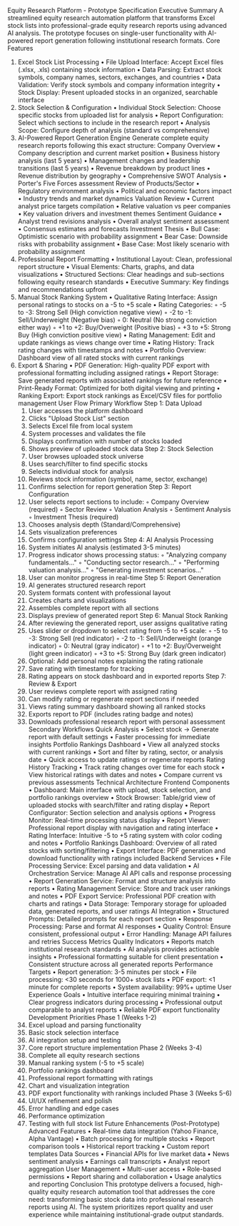 Equity Research Platform - Prototype Specification
Executive Summary
A streamlined equity research automation platform that transforms Excel stock lists into professional-grade equity research reports using advanced AI analysis. The prototype focuses on single-user functionality with AI-powered report generation following institutional research formats.
Core Features
1. Excel Stock List Processing
    • File Upload Interface: Accept Excel files (.xlsx, .xls) containing stock information
    • Data Parsing: Extract stock symbols, company names, sectors, exchanges, and countries
    • Data Validation: Verify stock symbols and company information integrity
    • Stock Display: Present uploaded stocks in an organized, searchable interface
2. Stock Selection & Configuration
    • Individual Stock Selection: Choose specific stocks from uploaded list for analysis
    • Report Configuration: Select which sections to include in the research report
    • Analysis Scope: Configure depth of analysis (standard vs comprehensive)
3. AI-Powered Report Generation Engine
Generate complete equity research reports following this exact structure:
Company Overview
    • Company description and current market position
    • Business history analysis (last 5 years)
    • Management changes and leadership transitions (last 5 years)
    • Revenue breakdown by product lines
    • Revenue distribution by geography
    • Comprehensive SWOT Analysis
    • Porter's Five Forces assessment
Review of Products/Sector
    • Regulatory environment analysis
    • Political and economic factors impact
    • Industry trends and market dynamics
Valuation Review
    • Current analyst price targets compilation
    • Relative valuation vs peer companies
    • Key valuation drivers and investment themes
Sentiment Guidance
    • Analyst trend revisions analysis
    • Overall analyst sentiment assessment
    • Consensus estimates and forecasts
Investment Thesis
    • Bull Case: Optimistic scenario with probability assignment
    • Bear Case: Downside risks with probability assignment
    • Base Case: Most likely scenario with probability assignment
4. Professional Report Formatting
    • Institutional Layout: Clean, professional report structure
    • Visual Elements: Charts, graphs, and data visualizations
    • Structured Sections: Clear headings and sub-sections following equity research standards
    • Executive Summary: Key findings and recommendations upfront
5. Manual Stock Ranking System
    • Qualitative Rating Interface: Assign personal ratings to stocks on a -5 to +5 scale
    • Rating Categories: 
        ◦ -5 to -3: Strong Sell (High conviction negative view)
        ◦ -2 to -1: Sell/Underweight (Negative bias)
        ◦ 0: Neutral (No strong conviction either way)
        ◦ +1 to +2: Buy/Overweight (Positive bias)
        ◦ +3 to +5: Strong Buy (High conviction positive view)
    • Rating Management: Edit and update rankings as views change over time
    • Rating History: Track rating changes with timestamps and notes
    • Portfolio Overview: Dashboard view of all rated stocks with current rankings
6. Export & Sharing
    • PDF Generation: High-quality PDF export with professional formatting including assigned ratings
    • Report Storage: Save generated reports with associated rankings for future reference
    • Print-Ready Format: Optimized for both digital viewing and printing
    • Ranking Export: Export stock rankings as Excel/CSV files for portfolio management
User Flow
Primary Workflow
Step 1: Data Upload
    1. User accesses the platform dashboard
    2. Clicks "Upload Stock List" section
    3. Selects Excel file from local system
    4. System processes and validates the file
    5. Displays confirmation with number of stocks loaded
    6. Shows preview of uploaded stock data
Step 2: Stock Selection
    1. User browses uploaded stock universe
    2. Uses search/filter to find specific stocks
    3. Selects individual stock for analysis
    4. Reviews stock information (symbol, name, sector, exchange)
    5. Confirms selection for report generation
Step 3: Report Configuration
    1. User selects report sections to include: 
        ◦ Company Overview (required)
        ◦ Sector Review
        ◦ Valuation Analysis
        ◦ Sentiment Analysis
        ◦ Investment Thesis (required)
    2. Chooses analysis depth (Standard/Comprehensive)
    3. Sets visualization preferences
    4. Confirms configuration settings
Step 4: AI Analysis Processing
    1. System initiates AI analysis (estimated 3-5 minutes)
    2. Progress indicator shows processing status: 
        ◦ "Analyzing company fundamentals..."
        ◦ "Conducting sector research..."
        ◦ "Performing valuation analysis..."
        ◦ "Generating investment scenarios..."
    3. User can monitor progress in real-time
Step 5: Report Generation
    1. AI generates structured research report
    2. System formats content with professional layout
    3. Creates charts and visualizations
    4. Assembles complete report with all sections
    5. Displays preview of generated report
Step 6: Manual Stock Ranking
    1. After reviewing the generated report, user assigns qualitative rating
    2. Uses slider or dropdown to select rating from -5 to +5 scale: 
        ◦ -5 to -3: Strong Sell (red indicator)
        ◦ -2 to -1: Sell/Underweight (orange indicator)
        ◦ 0: Neutral (gray indicator)
        ◦ +1 to +2: Buy/Overweight (light green indicator)
        ◦ +3 to +5: Strong Buy (dark green indicator)
    3. Optional: Add personal notes explaining the rating rationale
    4. Save rating with timestamp for tracking
    5. Rating appears on stock dashboard and in exported reports
Step 7: Review & Export
    1. User reviews complete report with assigned rating
    2. Can modify rating or regenerate report sections if needed
    3. Views rating summary dashboard showing all ranked stocks
    4. Exports report to PDF (includes rating badge and notes)
    5. Downloads professional research report with personal assessment
Secondary Workflows
Quick Analysis
    • Select stock → Generate report with default settings
    • Faster processing for immediate insights
Portfolio Rankings Dashboard
    • View all analyzed stocks with current rankings
    • Sort and filter by rating, sector, or analysis date
    • Quick access to update ratings or regenerate reports
Rating History Tracking
    • Track rating changes over time for each stock
    • View historical ratings with dates and notes
    • Compare current vs previous assessments
Technical Architecture
Frontend Components
    • Dashboard: Main interface with upload, stock selection, and portfolio rankings overview
    • Stock Browser: Table/grid view of uploaded stocks with search/filter and rating display
    • Report Configurator: Section selection and analysis options
    • Progress Monitor: Real-time processing status display
    • Report Viewer: Professional report display with navigation and rating interface
    • Rating Interface: Intuitive -5 to +5 rating system with color coding and notes
    • Portfolio Rankings Dashboard: Overview of all rated stocks with sorting/filtering
    • Export Interface: PDF generation and download functionality with ratings included
Backend Services
    • File Processing Service: Excel parsing and data validation
    • AI Orchestration Service: Manage AI API calls and response processing
    • Report Generation Service: Format and structure analysis into reports
    • Rating Management Service: Store and track user rankings and notes
    • PDF Export Service: Professional PDF creation with charts and ratings
    • Data Storage: Temporary storage for uploaded data, generated reports, and user ratings
AI Integration
    • Structured Prompts: Detailed prompts for each report section
    • Response Processing: Parse and format AI responses
    • Quality Control: Ensure consistent, professional output
    • Error Handling: Manage API failures and retries
Success Metrics
Quality Indicators
    • Reports match institutional research standards
    • AI analysis provides actionable insights
    • Professional formatting suitable for client presentation
    • Consistent structure across all generated reports
Performance Targets
    • Report generation: 3-5 minutes per stock
    • File processing: <30 seconds for 1000+ stock lists
    • PDF export: <1 minute for complete reports
    • System availability: 99%+ uptime
User Experience Goals
    • Intuitive interface requiring minimal training
    • Clear progress indicators during processing
    • Professional output comparable to analyst reports
    • Reliable PDF export functionality
Development Priorities
Phase 1 (Weeks 1-2)
    1. Excel upload and parsing functionality
    2. Basic stock selection interface
    3. AI integration setup and testing
    4. Core report structure implementation
Phase 2 (Weeks 3-4)
    1. Complete all equity research sections
    2. Manual ranking system (-5 to +5 scale)
    3. Portfolio rankings dashboard
    4. Professional report formatting with ratings
    5. Chart and visualization integration
    6. PDF export functionality with rankings included
Phase 3 (Weeks 5-6)
    1. UI/UX refinement and polish
    2. Error handling and edge cases
    3. Performance optimization
    4. Testing with full stock list
Future Enhancements (Post-Prototype)
Advanced Features
    • Real-time data integration (Yahoo Finance, Alpha Vantage)
    • Batch processing for multiple stocks
    • Report comparison tools
    • Historical report tracking
    • Custom report templates
Data Sources
    • Financial APIs for live market data
    • News sentiment analysis
    • Earnings call transcripts
    • Analyst report aggregation
User Management
    • Multi-user access
    • Role-based permissions
    • Report sharing and collaboration
    • Usage analytics and reporting
Conclusion
This prototype delivers a focused, high-quality equity research automation tool that addresses the core need: transforming basic stock data into professional research reports using AI. The system prioritizes report quality and user experience while maintaining institutional-grade output standards.